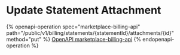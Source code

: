 # Update Statement Attachment

{% openapi-operation spec="marketplace-billing-api" path="/public/v1/billing/statements/{statementId}/attachments/{id}" method="put" %}
[OpenAPI marketplace-billing-api](https://api.platform.softwareone.com/public/v1/billing/openapi.json)
{% endopenapi-operation %}
